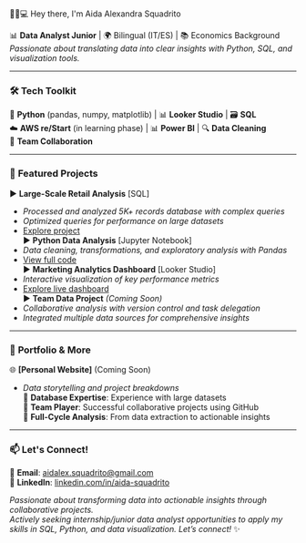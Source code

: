 👩🏻💻 Hey there, I'm Aida Alexandra Squadrito

 📊 **Data Analyst Junior** | 🌍 Bilingual (IT/ES) | 📚 Economics Background  
_Passionate about translating data into clear insights with Python, SQL, and visualization tools._

---

### 🛠️ **Tech Toolkit** 
🐍 **Python** (pandas, numpy, matplotlib) | 📊 **Looker Studio** | 🗃️ **SQL**  
☁️ **AWS re/Start** (in learning phase) | 📊 **Power BI** | 🔍 **Data Cleaning**  
👥 **Team Collaboration**

---

### 🌟 **Featured Projects**
▶️ **Large-Scale Retail Analysis** [SQL]  
   - _Processed and analyzed 5K+ records database with complex queries_  
   - _Optimized queries for performance on large datasets_  
   - [Explore project](https://github.com/Aidalex/EsercitazioneFinale_SQL.git)  
▶️ **Python Data Analysis** [Jupyter Notebook]
   - _Data cleaning, transformations, and exploratory analysis with Pandas_ 
   - [View full code](https://github.com/Aidalex/EsercitazioneFinale_Python.git)  
▶️ **Marketing Analytics Dashboard** [Looker Studio] 
   - _Interactive visualization of key performance metrics_ 
   - [Explore live dashboard](https://lookerstudio.google.com/s/kxZLuMfAorY)  
▶️ **Team Data Project** *(Coming Soon)*  
   - _Collaborative analysis with version control and task delegation_  
   - _Integrated multiple data sources for comprehensive insights_  

--- 

### 📂 **Portfolio & More** 
🌐 **[Personal Website]** (Coming Soon)  
   - _Data storytelling and project breakdowns_  
🔹 **Database Expertise**: Experience with large datasets  
🔹 **Team Player**: Successful collaborative projects using GitHub  
🔹 **Full-Cycle Analysis**: From data extraction to actionable insights  

---
### 📫 **Let's Connect!**
📧 **Email**: aidalex.squadrito@gmail.com  
🔗 **LinkedIn**: [linkedin.com/in/aida-squadrito](https://www.linkedin.com/in/aida-alexandra-squadrito-785172273/)


_Passionate about transforming data into actionable insights through collaborative projects.  
Actively seeking internship/junior data analyst opportunities to apply my skills in SQL, Python, and data visualization. Let’s connect!_ ✨


